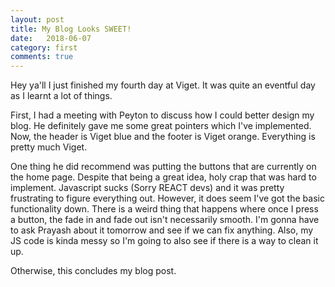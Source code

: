 ```yaml
---
layout: post
title: My Blog Looks SWEET!
date:   2018-06-07
category: first
comments: true
---
```


Hey ya'll I just finished my fourth day at Viget. It was quite an eventful day as I learnt a lot of things. 

First, I had a meeting with Peyton to discuss how I could better design my blog. He definitely gave me some great pointers which I've implemented. Now, the header is Viget blue and the footer is Viget orange. Everything is pretty much Viget. 

One thing he did recommend was putting the buttons that are currently on the home page. Despite that being a great idea, holy crap that was hard to implement. Javascript sucks (Sorry REACT devs) and it was pretty frustrating to figure everything out. However, it does seem I've got the basic functionality down. There is a weird thing that happens where once I press a button, the fade in and fade out isn't necessarily smooth. I'm gonna have to ask Prayash about it tomorrow and see if we can fix anything. Also, my JS code is kinda messy so I'm going to also see if there is a way to clean it up. 

Otherwise, this concludes my blog post. 

